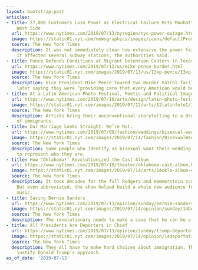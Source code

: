 ```yaml
---
layout: bootstrap-post
articles:
- title: 27,000 Customers Lose Power as Electrical Failure Hits Manhattan’s Upper
    West Side
  url: https://www.nytimes.com/2019/07/13/nyregion/nyc-power-outage.html
  image: https://static01.nyt.com/newsgraphics/images/icons/defaultPromoCrop.png
  source: The New York Times
  description: It was not immediately clear how extensive the power failure was but
    it affected several subway stations, the authorities said.
- title: Pence Defends Conditions at Migrant Detention Centers in Texas
  url: https://www.nytimes.com/2019/07/13/us/mike-pence-border.html
  image: https://static01.nyt.com/images/2019/07/13/us/13xp-pence/13xp-pence-facebookJumbo.jpg
  source: The New York Times
  description: Vice President Mike Pence toured two Border Patrol facilities on Friday,
    later saying they were “providing care that every American would be proud of.”
- title: At a Latin American Photo Festival, Poetic and Political Imagery
  url: https://www.nytimes.com/2019/07/10/arts/design/latin-photo-festival-bronx.html
  image: https://static01.nyt.com/images/2019/07/12/arts/12latinfoto1/11latinfoto1-facebookJumbo.jpg
  source: The New York Times
  description: Artists bring their unconventional storytelling to a Bronx neighborhood
    of immigrants.
- title: Our Marriage Looks Straight. We’re Not.
  url: https://www.nytimes.com/2019/07/09/fashion/weddings/bisexual-wedding-marriage-couples.html
  image: https://static01.nyt.com/images/2019/07/14/fashion/BisexualWedding/BisexualWedding-facebookJumbo-v2.jpg
  source: The New York Times
  description: Some people who identify as bisexual want their wedding ceremonies
    to represent who they are.
- title: How ‘Oklahoma!’ Revolutionized the Cast Album
  url: https://www.nytimes.com/2019/07/10/theater/oklahoma-cast-album.html
  image: https://static01.nyt.com/images/2019/07/14/arts/14okla-album-4/14okla-album-4-facebookJumbo.jpg
  source: The New York Times
  description: It took decades for the full Rodgers and Hammerstein score to be available.
    But even abbreviated, the show helped build a whole new audience for Broadway
    music.
- title: Saving Bernie Sanders
  url: https://www.nytimes.com/2019/07/13/opinion/sunday/bernie-sanders-joe-biden-2020.html
  image: https://static01.nyt.com/images/2019/07/14/opinion/sunday/14Douthat/14Douthat-facebookJumbo.jpg
  source: The New York Times
  description: The revolutionary needs to make a case that he can be a pragmatist.
- title: All Presidents Are Deporters in Chief
  url: https://www.nytimes.com/2019/07/13/opinion/sunday/trump-deportations-immigration.html
  image: https://static01.nyt.com/images/2019/07/14/opinion/14deportationsWeb/14deportationsWeb-facebookJumbo.jpg
  source: The New York Times
  description: They all have to make hard choices about immigration. That doesn’t
    justify Donald Trump’s approach.
as_of_date: '2019-07-13'
---
```


